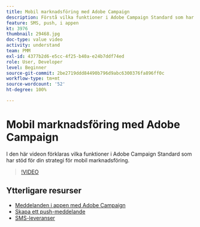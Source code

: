 ```yaml
---
title: Mobil marknadsföring med Adobe Campaign
description: Förstå vilka funktioner i Adobe Campaign Standard som har stöd för din strategi för mobil marknadsföring.
feature: SMS, push, i appen
kt: 3976
thumbnail: 29468.jpg
doc-type: value video
activity: understand
team: PMM
exl-id: 4377b2d6-e5cc-4f25-b40a-e24b7ddf74ed
role: User, Developer
level: Beginner
source-git-commit: 2be2719ddd84490b796d9abc6300376fa896ff0c
workflow-type: tm+mt
source-wordcount: '52'
ht-degree: 100%

---
```


# Mobil marknadsföring med Adobe Campaign

I den här videon förklaras vilka funktioner i Adobe Campaign Standard som har stöd för din strategi för mobil marknadsföring.

>[!VIDEO](https://video.tv.adobe.com/v/29468?quality=12)

## Ytterligare resurser

* [Meddelanden i appen med Adobe Campaign](/help/communication-channels/mobile/in-app/in-app-message-overview.md)
* [Skapa ett push-meddelande](/help/communication-channels/mobile/push-notifications/creating-a-push-notification.md)
* [SMS-leveranser](/help/communication-channels/mobile/sms/sms-delivery.md)
